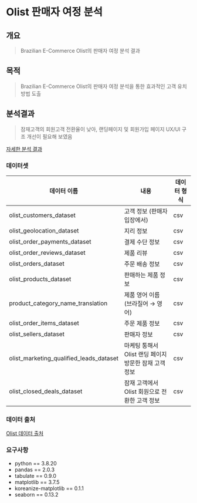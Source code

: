 # Olist 판매자 여정 분석
## 개요
> Brazilian E-Commerce Olist의 판매자 여정 분석 결과

## 목적
> Brazilian E-Commerce Olist의 판매자 여정 분석을 통한 효과적인 고객 유치 방법 도출

## 분석결과
> 잠재고객의 회원고객 전환율이 낮아, 랜딩페이지 및 회원가입 페이지 UX/UI 구조 개선이 필요해 보였음

[자세한 분석 결과](https://palm-moon-278.notion.site/Olist-1b498ff52a018030aa7fff75ef837f3c?pvs=4)

### 데이터셋
|데이터 이름|내용|데이터 형식|
|---|---|---|
|olist_customers_dataset|고객 정보 (판매자 입장에서)|csv|
|olist_geolocation_dataset|지리 정보|csv|
|olist_order_payments_dataset|결제 수단 정보|csv|
|olist_order_reviews_dataset|제품 리뷰 |csv|
|olist_orders_dataset|주문 배송 정보|csv|
|olist_products_dataset|판매하는 제품 정보 |csv|
|product_category_name_translation|제품 영어 이름 (브라질어 → 영어) |csv|
|olist_order_items_dataset|주문 제품 정보 |csv|
|olist_sellers_dataset|판매자 정보 |csv|
|olist_marketing_qualified_leads_dataset|마케팅 통해서 Olist 랜딩 페이지 방문한 잠재 고객 정보 |csv|
|olist_closed_deals_dataset|잠재 고객에서 Olist 회원으로 전환한 고객 정보 |csv|
### 데이터 출처
[Olist 데이터 출처](https://www.kaggle.com/datasets/olistbr/brazilian-ecommerce)

### 요구사항
* python == 3.8.20
* pandas == 2.0.3
* tabulate == 0.9.0
* matplotlib == 3.7.5
* koreanize-matplotlib == 0.1.1
* seaborn == 0.13.2
